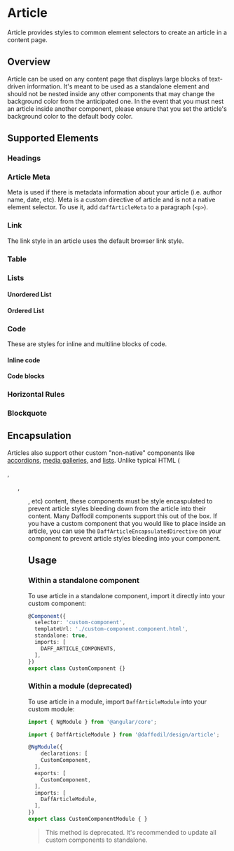 # Article
Article provides styles to common element selectors to create an article in a content page.

## Overview
Article can be used on any content page that displays large blocks of text-driven information. It's meant to be used as a standalone element and should not be nested inside any other components that may change the background color from the anticipated one. In the event that you must nest an article inside another component, please ensure that you set the article's background color to the default body color.

## Supported Elements

### Headings
<design-land-example-viewer-container example="article-headings"></design-land-example-viewer-container>

### Article Meta
Meta is used if there is metadata information about your article (i.e. author name, date, etc). Meta is a custom directive of article and is not a native element selector. To use it, add `daffArticleMeta` to a paragraph (`<p>`).

<design-land-example-viewer-container example="article-meta"></design-land-example-viewer-container>

### Link
The link style in an article uses the default browser link style.

<design-land-example-viewer-container example="article-link"></design-land-example-viewer-container>

### Table
<design-land-example-viewer-container example="article-table"></design-land-example-viewer-container>

### Lists

#### Unordered List
<design-land-example-viewer-container example="article-ul"></design-land-example-viewer-container>

#### Ordered List
<design-land-example-viewer-container example="article-ol"></design-land-example-viewer-container>

### Code
These are styles for inline and multiline blocks of code.

#### Inline code
<design-land-example-viewer-container example="article-code-inline"></design-land-example-viewer-container>

#### Code blocks
<design-land-example-viewer-container example="article-code-block"></design-land-example-viewer-container>

### Horizontal Rules
<design-land-example-viewer-container example="article-hr"></design-land-example-viewer-container>

### Blockquote
<design-land-example-viewer-container example="article-blockquote"></design-land-example-viewer-container>

## Encapsulation

Articles also support other custom "non-native" components like [accordions](../accordion/README.md), [media galleries](../media-gallery/README.md), and [lists](../list/README.md). Unlike typical HTML (<p>, <ol>, <ul>, etc) content, these components must be style encaspulated to prevent article styles bleeding down from the article into their content. Many Daffodil components support this out of the box. If you have a custom component that you would like to place inside an article, you can use the `DaffArticleEncapsulatedDirective` on your component to prevent article styles bleeding into your component.

## Usage

### Within a standalone component
To use article in a standalone component, import it directly into your custom component:

```ts
@Component({
  selector: 'custom-component',
  templateUrl: './custom-component.component.html',
  standalone: true,
  imports: [
    DAFF_ARTICLE_COMPONENTS,
  ],
})
export class CustomComponent {}
```

### Within a module (deprecated)
To use article in a module, import `DaffArticleModule` into your custom module:

```ts
import { NgModule } from '@angular/core';

import { DaffArticleModule } from '@daffodil/design/article';

@NgModule({
	declarations: [
    CustomComponent,
  ],
  exports: [
    CustomComponent,
  ],
  imports: [
    DaffArticleModule,
  ],
})
export class CustomComponentModule { }
```

> This method is deprecated. It's recommended to update all custom components to standalone.
